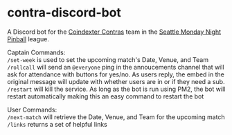 # contra-discord-bot

A Discord bot for the [Coindexter Contras](https://www.mondaynightpinball.com/teams/CDC) team in the [Seattle Monday Night Pinball](https://www.mondaynightpinball.com/) league.

Captain Commands:  
`/set-week` is used to set the upcoming match's Date, Venue, and Team  
`/rollcall` will send an `@everyone` ping in the annoucements channel that will ask for attendance with buttons for yes/no. As users reply, the embed in the original message will update with whether users are in or if they need a sub. 
`/restart` will kill the service. As long as the bot is run using PM2, the bot will restart automatically making this an easy command to restart the bot

User Commands:  
`/next-match` will retrieve the Date, Venue, and Team for the upcoming match  
`/links` returns a set of helpful links 
